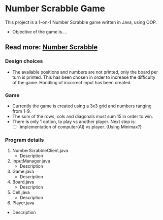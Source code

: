 # Number Scrabble Game
This project is a 1-on-1 Number Scrabble game written in Java, using OOP.
- Objective of the game is....

## Read more: [Number Scrabble](https://en.wikipedia.org/wiki/Number_Scrabble)


### Design choices
- The available positions and numbers are not printed, only the board per turn is printed. This has been chosen in order to increase the difficulty of the game. Handling of incorrect input has been created.


### Game
- Currently the game is created using a 3x3 grid and numbers ranging from 1-9.
- The sum of the rows, cols and diagonals must sum 15 in order to win.
- There is only 1 option, to play vs another player. 
  Next step is:
   - [ ] implementation of computer(AI) vs player. (Using Minimax?)

### Program details
1. NumberScrabbleClient.java
   - Description
3. InputManager.java
   - Description
5. Game.java
   - Description
7. Board.java
   - Description
9. Cell.java
   - Description
11. Player.java
   - Description
